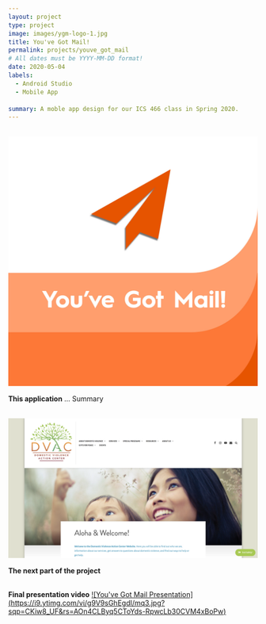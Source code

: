```yaml
---
layout: project
type: project
image: images/ygm-logo-1.jpg
title: You've Got Mail!
permalink: projects/youve_got_mail
# All dates must be YYYY-MM-DD format!
date: 2020-05-04
labels:
  - Android Studio
  - Mobile App

summary: A moble app design for our ICS 466 class in Spring 2020.
---
```

<div class="ui divider"></div>
<br>
<img class="ui fluid circular image" src="../images/ygm-logo-2.jpg">
<br>

**This application** ...
Summary

<br>
<img class="ui fluid rounded image" src="../images/DVAC-website.png">

<br>

**The next part of the project** 
<br>
<br>

**Final presentation video**
[![You've Got Mail Presentation] (https://i9.ytimg.com/vi/g9V9sGhEgdI/mq3.jpg?sqp=CKiw8_UF&rs=AOn4CLByq5CToYds-RpwcLb30CVM4xBoPw)](https://www.youtube.com/watch?v=g9V9sGhEgdI)
